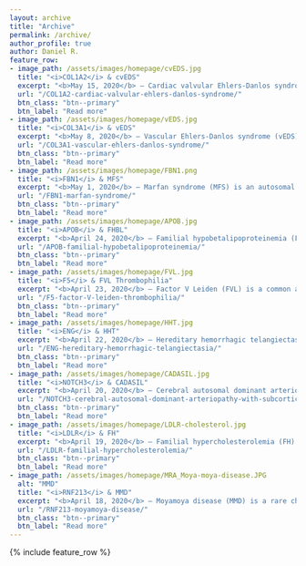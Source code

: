 ```yaml
---
layout: archive
title: "Archive"
permalink: /archive/
author_profile: true
author: Daniel R.
feature_row:
- image_path: /assets/images/homepage/cvEDS.jpg
  title: "<i>COL1A2</i> & cvEDS"
  excerpt: "<b>May 15, 2020</b> – Cardiac valvular Ehlers‐Danlos syndrome (cvEDS) is an ultra-rare EDS subtype caused by particular..."
  url: "/COL1A2-cardiac-valvular-ehlers-danlos-syndrome/"
  btn_class: "btn--primary"
  btn_label: "Read more"
- image_path: /assets/images/homepage/vEDS.jpg
  title: "<i>COL3A1</i> & vEDS"
  excerpt: "<b>May 8, 2020</b> – Vascular Ehlers-Danlos syndrome (vEDS), also known as Ehlers-Danlos syndrome type IV, is a hereditary..."
  url: "/COL3A1-vascular-ehlers-danlos-syndrome/"
  btn_class: "btn--primary"
  btn_label: "Read more"
- image_path: /assets/images/homepage/FBN1.png
  title: "<i>FBN1</i> & MFS"
  excerpt: "<b>May 1, 2020</b> – Marfan syndrome (MFS) is an autosomal dominant connective tissue disorder caused by mutations in..."
  url: "/FBN1-marfan-syndrome/"
  btn_class: "btn--primary"
  btn_label: "Read more"
- image_path: /assets/images/homepage/APOB.jpg
  title: "<i>APOB</i> & FHBL"
  excerpt: "<b>April 24, 2020</b> – Familial hypobetalipoproteinemia (FHBL) is an autosomal codominant metabolic disorder..."
  url: "/APOB-familial-hypobetalipoproteinemia/"
  btn_class: "btn--primary"
  btn_label: "Read more"
- image_path: /assets/images/homepage/FVL.jpg
  title: "<i>F5</i> & FVL Thrombophilia"
  excerpt: "<b>April 23, 2020</b> – Factor V Leiden (FVL) is a common autosomal codominant thrombophilia characterized by..."
  url: "/F5-factor-V-leiden-thrombophilia/"
  btn_class: "btn--primary"
  btn_label: "Read more"
- image_path: /assets/images/homepage/HHT.jpg
  title: "<i>ENG</i> & HHT"
  excerpt: "<b>April 22, 2020</b> – Hereditary hemorrhagic telangiectasia (HHT), also known as Osler-Weber-Rendu syndrome..."
  url: "/ENG-hereditary-hemorrhagic-telangiectasia/"
  btn_class: "btn--primary"
  btn_label: "Read more"
- image_path: /assets/images/homepage/CADASIL.jpg
  title: "<i>NOTCH3</i> & CADASIL"
  excerpt: "<b>April 20, 2020</b> – Cerebral autosomal dominant arteriopathy with subcortical infarcts and leukoencephalopathy (CADASIL)..."
  url: "/NOTCH3-cerebral-autosomal-dominant-arteriopathy-with-subcortical-infarcts-and-leukoencephalopathy/"
  btn_class: "btn--primary"
  btn_label: "Read more"
- image_path: /assets/images/homepage/LDLR-cholesterol.jpg
  title: "<i>LDLR</i> & FH"
  excerpt: "<b>April 19, 2020</b> – Familial hypercholesterolemia (FH) is an lipoprotein metabolism genetic disorder..."
  url: "/LDLR-familial-hypercholesterolemia/"
  btn_class: "btn--primary"
  btn_label: "Read more"
- image_path: /assets/images/homepage/MRA_Moya-moya-disease.JPG
  alt: "MMD"
  title: "<i>RNF213</i> & MMD"
  excerpt: "<b>April 18, 2020</b> – Moyamoya disease (MMD) is a rare chronic occlusive cerebrovascular disease characterized by the..."
  url: "/RNF213-moyamoya-disease/"
  btn_class: "btn--primary"
  btn_label: "Read more"
---
```


{% include feature_row %}

